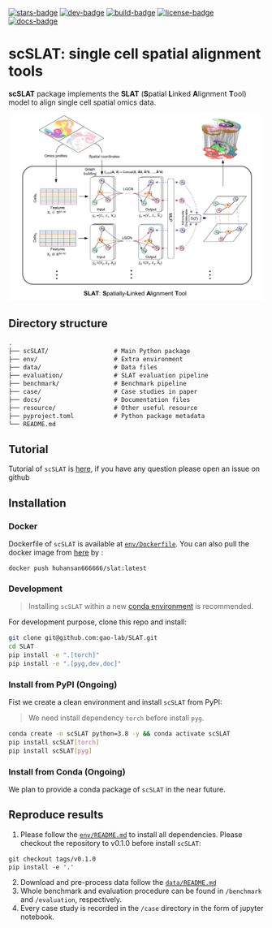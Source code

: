 [![stars-badge](https://img.shields.io/github/stars/gao-lab/SLAT?logo=GitHub&color=yellow)](https://github.com/gao-lab/SLAT/stargazers)
[![dev-badge](https://img.shields.io/endpoint?url=https://gist.githubusercontent.com/xiachenrui/bc835db052fde5bd731a09270b42006c/raw/version.json)](https://gist.github.com/xiachenrui/bc835db052fde5bd731a09270b42006c)
[![build-badge](https://github.com/gao-lab/SLAT/actions/workflows/build.yml/badge.svg)](https://github.com/gao-lab/SLAT/actions/workflows/build.yml)
[![license-badge](https://img.shields.io/badge/License-MIT-yellow.svg)](https://opensource.org/licenses/MIT)
[![docs-badge](https://readthedocs.org/projects/slat/badge/?version=latest)](https://slat.readthedocs.io/en/latest/?badge=latest)

<!-- [![pypi-badge](https://img.shields.io/pypi/v/<name>)](https://pypi.org/project/<name>) -->

<!-- [![conda-badge](https://anaconda.org/bioconda/<name>/badges/version.svg)](https://anaconda.org/bioconda/<name>) -->

# scSLAT: single cell spatial alignment tools

**scSLAT** package implements the **SLAT** (**S**patial **L**inked **A**lignment **T**ool) model to align single cell spatial omics data.

![Model architecture](docs/_static/Model.png)

## Directory structure

```
.
├── scSLAT/                  # Main Python package
├── env/                     # Extra environment
├── data/                    # Data files
├── evaluation/              # SLAT evaluation pipeline
├── benchmark/               # Benchmark pipeline
├── case/                    # Case studies in paper
├── docs/                    # Documentation files
├── resource/                # Other useful resource 
├── pyproject.toml           # Python package metadata
└── README.md
```

## Tutorial

Tutorial of `scSLAT` is [here](https://slat.readthedocs.io/en/latest/), if you have any question please open an issue on github

## Installation
### Docker

Dockerfile of `scSLAT` is available at [`env/Dockerfile`](env/Dockerfile). You can also pull the docker image from [here](https://hub.docker.com/repository/docker/huhansan666666/slat) by :
```
docker push huhansan666666/slat:latest
```

### Development
> Installing `scSLAT` within a new [conda environment](https://conda.io/projects/conda/en/latest/user-guide/tasks/manage-environments.html) is recommended.

For development purpose, clone this repo and install:

```bash
git clone git@github.com:gao-lab/SLAT.git
cd SLAT
pip install -e ".[torch]"
pip install -e ".[pyg,dev,doc]"
```

### Install from PyPI  (Ongoing)

Fist we create a clean environment and install `scSLAT` from PyPI:

> We need install dependency `torch` before install `pyg`.

```bash
conda create -n scSLAT python=3.8 -y && conda activate scSLAT
pip install scSLAT[torch]
pip install scSLAT[pyg]
```

### Install from Conda (Ongoing)

We plan to provide a conda package of `scSLAT` in the near future.

## Reproduce results

1. Please follow the [`env/README.md`](env/README.md) to install all dependencies. Please checkout the repository to v0.1.0 before install `scSLAT`:

```
git checkout tags/v0.1.0
pip install -e '.'
```

2. Download and pre-process data follow the [`data/README.md`](data/README.md)
3. Whole benchmark and evaluation procedure can be found in `/benchmark` and `/evaluation`, respectively.
4. Every case study is recorded in the `/case` directory in the form of jupyter notebook.
